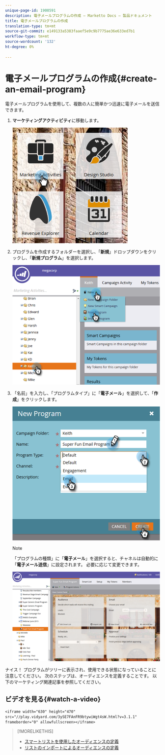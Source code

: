 ```yaml
---
unique-page-id: 1900591
description: 電子メールプログラムの作成 — Marketto Docs — 製品ドキュメント
title: 電子メールプログラムの作成
translation-type: tm+mt
source-git-commit: e149133a5383faaef5e9c9b7775ae36e633ed7b1
workflow-type: tm+mt
source-wordcount: '132'
ht-degree: 0%

---
```



# 電子メールプログラムの作成{#create-an-email-program}

電子メールプログラムを使用して、複数の人に簡単かつ迅速に電子メールを送信できます。

1. **マーケティングアクティビティ**&#x200B;に移動します。

   ![](assets/one.png)

1. プログラムを作成するフォルダーを選択し、「**新規**」ドロップダウンをクリックし、「**新規プログラム**」を選択します。

   ![](assets/two.png)

1. 「名前」を入力し、「プログラムタイプ」に「**電子メール**」を選択して、「**作成**」をクリックします。

   ![](assets/three.png)

   >[!NOTE]
   >
   >「プログラムの種類」に「**電子メール**」を選択すると、チャネルは自動的に「**電子メール送信**」に設定されます。 必要に応じて変更できます。

   ![](assets/four.png)

ナイス！ プログラムがツリーに表示され、使用できる状態になっていることに注意してください。 次のステップは、オーディエンスを定義することです。 以下のマーケティング関連記事を参照してください。

## ビデオを見る{#watch-a-video}

`<iframe width="630" height="470" src="//play.vidyard.com/3ySE7FAnFR9btywiWgt4sW.html?v=3.1.1" frameborder="0" allowfullscreen></iframe>`

>[!MORELIKETHIS]
>
>* [スマートリストを使用したオーディエンスの定義](../../../../product-docs/email-marketing/email-programs/managing-people-in-email-programs/define-an-audience-with-a-smart-list.md)
>* [リストのインポートによるオーディエンスの定義](../../../../product-docs/email-marketing/email-programs/managing-people-in-email-programs/define-an-audience-by-importing-a-list.md)

>



